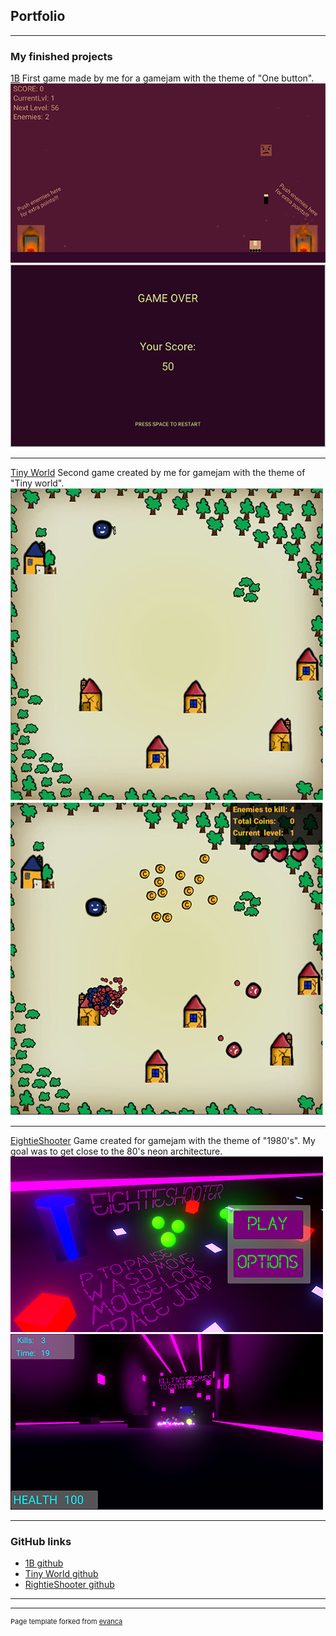## Portfolio

---

### My finished projects 

[1B](https://iamfilthycasual.itch.io/1b)
First game made by me for a gamejam with the theme of "One button".
<img src="images/1B 2.png?raw=true"/>
<img src="images/1B 1.png?raw=true"/>

---
[Tiny World](https://iamfilthycasual.itch.io/tinyworld)
Second game created by me for gamejam with the theme of "Tiny world".
<img src="images/TW1.png?raw=true"/>
<img src="images/TW2.png?raw=true"/>

---
[EightieShooter](https://iamfilthycasual.itch.io/eightieshooter)
Game created for gamejam with the theme of "1980's". My goal was to get close to the 80's neon architecture.
<img src="images/Eightie1.png?raw=true"/>
<img src="images/Eightie2.png?raw=true"/>

---

### GitHub links

- [1B github](https://github.com/CarpenterCode/1B)
- [Tiny World github](https://github.com/CarpenterCode/Tiny-World)
- [RightieShooter github](https://github.com/CarpenterCode/EightieShooter)

---




---
<p style="font-size:11px">Page template forked from <a href="https://github.com/evanca/quick-portfolio">evanca</a></p>
<!-- Remove above link if you don't want to attibute -->
